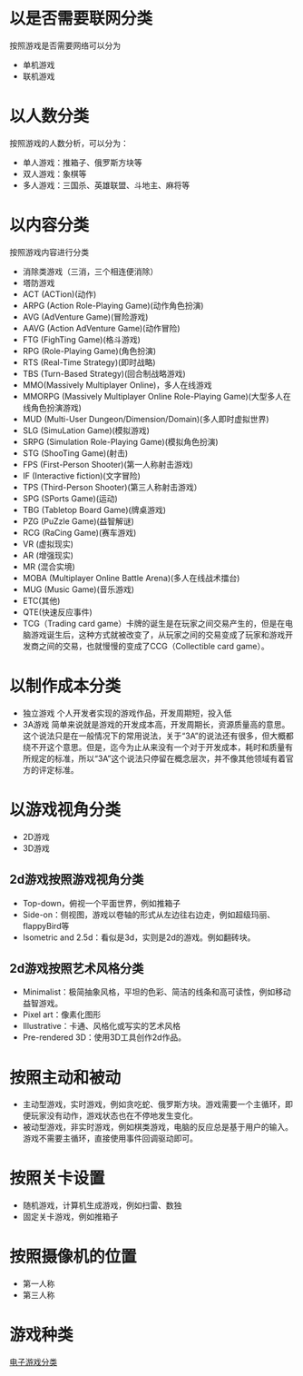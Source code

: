 # 以是否需要联网分类
按照游戏是否需要网络可以分为
* 单机游戏
* 联机游戏

# 以人数分类
按照游戏的人数分析，可以分为：
* 单人游戏：推箱子、俄罗斯方块等
* 双人游戏：象棋等
* 多人游戏：三国杀、英雄联盟、斗地主、麻将等

# 以内容分类
按照游戏内容进行分类
* 消除类游戏（三消，三个相连便消除）
* 塔防游戏
* ACT (ACTion)(动作)
* ARPG (Action Role-Playing Game)(动作角色扮演)
* AVG (AdVenture Game)(冒险游戏)
* AAVG (Action AdVenture Game)(动作冒险)
* FTG (FighTing Game)(格斗游戏)
* RPG (Role-Playing Game)(角色扮演)
* RTS (Real-Time Strategy)(即时战略)
* TBS (Turn-Based Strategy)(回合制战略游戏)
* MMO(Massively Multiplayer Online)，多人在线游戏
* MMORPG (Massively Multiplayer Online Role-Playing Game)(大型多人在线角色扮演游戏)
* MUD (Multi-User Dungeon/Dimension/Domain)(多人即时虚拟世界)
* SLG (SimuLation Game)(模拟游戏)
* SRPG (Simulation Role-Playing Game)(模拟角色扮演)
* STG (ShooTing Game)(射击)
* FPS (First-Person Shooter)(第一人称射击游戏)
* IF (Interactive fiction)(文字冒险)
* TPS (Third-Person Shooter)(第三人称射击游戏）
* SPG (SPorts Game)(运动)
* TBG (Tabletop Board Game)(牌桌游戏)
* PZG (PuZzle Game)(益智解谜)
* RCG (RaCing Game)(赛车游戏)
* VR (虚拟现实)
* AR (增强现实)
* MR (混合实境)
* MOBA (Multiplayer Online Battle Arena)(多人在线战术擂台)
* MUG (Music Game)(音乐游戏)
* ETC(其他)
* QTE(快速反应事件)
* TCG（Trading card game）卡牌的诞生是在玩家之间交易产生的，但是在电脑游戏诞生后，这种方式就被改变了，从玩家之间的交易变成了玩家和游戏开发商之间的交易，也就慢慢的变成了CCG（Collectible card game）。

# 以制作成本分类
* 独立游戏
个人开发者实现的游戏作品，开发周期短，投入低
* 3A游戏
简单来说就是游戏的开发成本高，开发周期长，资源质量高的意思。这个说法只是在一般情况下的常用说法，关于“3A”的说法还有很多，但大概都绕不开这个意思。但是，迄今为止从来没有一个对于开发成本，耗时和质量有所规定的标准，所以“3A”这个说法只停留在概念层次，并不像其他领域有着官方的评定标准。

# 以游戏视角分类
* 2D游戏
* 3D游戏

## 2d游戏按照游戏视角分类
* Top-down，俯视一个平面世界，例如推箱子
* Side-on：侧视图，游戏以卷轴的形式从左边往右边走，例如超级玛丽、flappyBird等
* Isometric and 2.5d：看似是3d，实则是2d的游戏。例如翻砖块。
## 2d游戏按照艺术风格分类
* Minimalist：极简抽象风格，平坦的色彩、简洁的线条和高可读性，例如移动益智游戏。
* Pixel art：像素化图形
* Illustrative：卡通、风格化或写实的艺术风格
* Pre-rendered 3D：使用3D工具创作2d作品。   

# 按照主动和被动
* 主动型游戏，实时游戏，例如贪吃蛇、俄罗斯方块。游戏需要一个主循环，即便玩家没有动作，游戏状态也在不停地发生变化。  
* 被动型游戏，非实时游戏，例如棋类游戏，电脑的反应总是基于用户的输入。游戏不需要主循环，直接使用事件回调驱动即可。  


# 按照关卡设置
* 随机游戏，计算机生成游戏，例如扫雷、数独
* 固定关卡游戏，例如推箱子

# 按照摄像机的位置
* 第一人称
* 第三人称

# 游戏种类
[电子游戏分类](https://zh.wikipedia.org/wiki/%E7%94%B5%E5%AD%90%E6%B8%B8%E6%88%8F%E7%B1%BB%E5%9E%8B)
